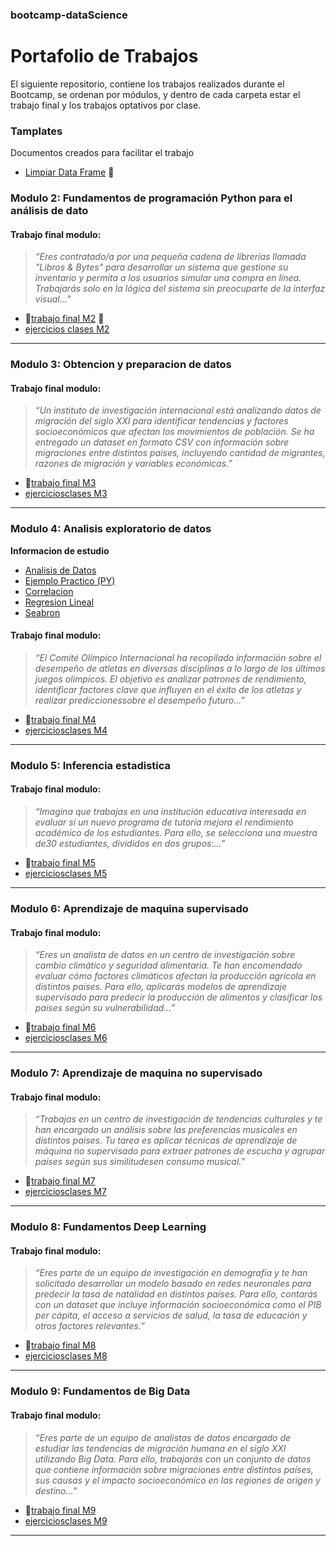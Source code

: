 ### bootcamp-dataScience
# Portafolio de Trabajos

El siguiente repositorio, contiene los trabajos realizados durante el Bootcamp, se ordenan por módulos, y dentro de cada carpeta estar el trabajo final y los trabajos optativos por clase.

### Tamplates
Documentos creados para facilitar el trabajo
- [Limpiar Data Frame](templates/clean_df.py) :hammer:

### Modulo 2: Fundamentos de programación Python para el análisis de dato
#### Trabajo final modulo:
> *“Eres contratado/a por una pequeña cadena de librerías llamada "Libros & Bytes" para desarrollar un sistema que gestione su inventario y permita a los usuarios simular una compra en línea. Trabajarás solo en la lógica del sistema sin preocuparte de la interfaz visual...”*

- :link:[trabajo final M2](M2/entregaU2.py) :bug:
- [ejercicios clases M2](M2/ejercicios)

---

### Modulo 3: Obtencion y preparacion de datos
#### Trabajo final modulo:
> *“Un instituto de investigación internacional está analizando datos de migración del siglo XXI para identificar tendencias y factores socioeconómicos que afectan los movimientos de población. Se ha entregado un dataset en formato CSV con información sobre migraciones entre distintos países, incluyendo cantidad de migrantes, razones de migración y variables económicas.”*

- :link:[trabajo final M3](M3/entregaM3.py)
- [ejerciciosclases M3](M3/ejercicios)

---

### Modulo 4: Analisis exploratorio de datos

**Informacion de estudio**
- [Analisis de Datos](informacion/M4/analisisDatos.md)
- [Ejemplo Practico (PY)](informacion/M4/ejemploPractico.py)
- [Correlacion](informacion/M4/correlacion.md)
- [Regresion Lineal](informacion/M4/regresionLineal.md)
- [Seabron](informacion/M4/seaborn.md)

#### Trabajo final modulo:
> *“El Comité Olímpico Internacional ha recopilado información sobre el desempeño de atletas en diversas disciplinas a lo largo de los últimos juegos olímpicos. El objetivo es analizar patrones de rendimiento, identificar factores clave que influyen en el éxito de los atletas y realizar prediccionessobre el desempeño futuro...”*

- :link:[trabajo final M4](#)
- [ejerciciosclases M4](#)

---

### Modulo 5: Inferencia estadistica
#### Trabajo final modulo:
> *“Imagina que trabajas en una institución educativa interesada en evaluar si un nuevo programa de tutoría mejora el rendimiento académico de los estudiantes. Para ello, se selecciona una muestra de30 estudiantes, divididos en dos grupos:...”*

- :link:[trabajo final M5](#)
- [ejerciciosclases M5](#)

---

### Modulo 6: Aprendizaje de maquina supervisado
#### Trabajo final modulo:
> *“Eres un analista de datos en un centro de investigación sobre cambio climático y seguridad alimentaria. Te han encomendado evaluar cómo factores climáticos afectan la producción agrícola en distintos países. Para ello, aplicarás modelos de aprendizaje supervisado para predecir la producción de alimentos y clasificar los países según su vulnerabilidad...”*

- :link:[trabajo final M6](#)
- [ejerciciosclases M6](#)

---

### Modulo 7: Aprendizaje de maquina no supervisado
#### Trabajo final modulo:
> *“Trabajas en un centro de investigación de tendencias culturales y te han encargado un análisis sobre las preferencias musicales en distintos países. Tu tarea es aplicar técnicas de aprendizaje de máquina no supervisado para extraer patrones de escucha y agrupar países según sus similitudesen consumo musical.”*

- :link:[trabajo final M7](#)
- [ejerciciosclases M7](#)

---

### Modulo 8: Fundamentos Deep Learning
#### Trabajo final modulo:
> *“Eres parte de un equipo de investigación en demografía y te han solicitado desarrollar un modelo basado en redes neuronales para predecir la tasa de natalidad en distintos países. Para ello, contarás con un dataset que incluye información socioeconómica como el PIB per cápita, el acceso a servicios de salud, la tasa de educación y otros factores relevantes.”*

- :link:[trabajo final M8](#)
- [ejerciciosclases M8](#)

---

### Modulo 9: Fundamentos de Big Data
#### Trabajo final modulo:
> *“Eres parte de un equipo de analistas de datos encargado de estudiar las tendencias de migración humana en el siglo XXI utilizando Big Data. Para ello, trabajarás con un conjunto de datos que contiene información sobre migraciones entre distintos países, sus causas y el impacto socioeconómico en las regiones de origen y destino...”*

- :link:[trabajo final M9](#)
- [ejerciciosclases M9](#)

---
